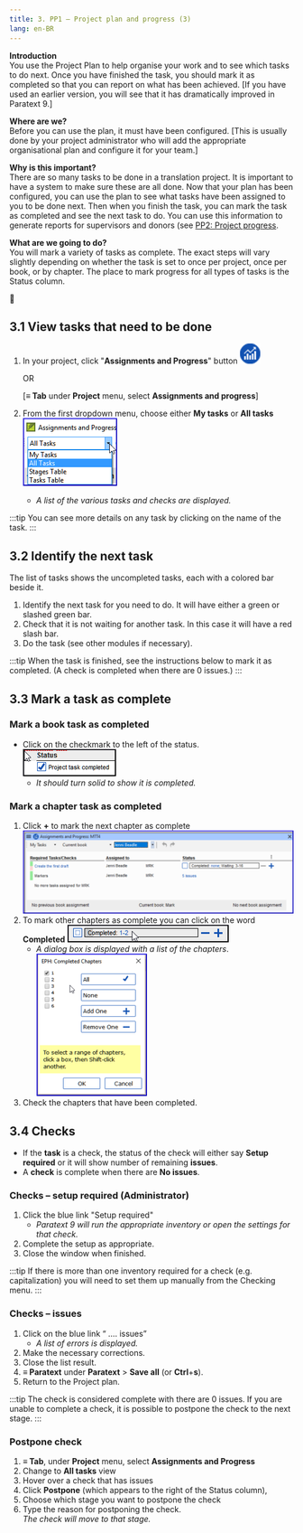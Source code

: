 ```yaml
---
title: 3. PP1 – Project plan and progress (3)
lang: en-BR
--- 
```


**Introduction**  
You use the Project Plan to help organise your work and to see which tasks to do next. Once you have finished the task, you should mark it as completed so that you can report on what has been achieved. [If you have used an earlier version, you will see that it has dramatically improved in Paratext 9.]

**Where are we?**  
Before you can use the plan, it must have been configured. [This is usually done by your project administrator who will add the appropriate organisational plan and configure it for your team.]

**Why is this important?**  
There are so many tasks to be done in a translation project. It is important to have a system to make sure these are all done. Now that your plan has been configured, you can use the plan to see what tasks have been assigned to you to be done next. Then when you finish the task, you can mark the task as completed and see the next task to do. You can use this information to generate reports for supervisors and donors (see [PP2: Project progress](6.PP2.md).

**What are we going to do?**  
You will mark a variety of tasks as complete. The exact steps will vary slightly depending on whether the task is set to once per project, once per book, or by chapter. The place to mark progress for all types of tasks is the Status column.

📄

## 3.1 View tasks that need to be done
1. In your project, click "**Assignments and Progress**" button ![](../media/03751d97bff94e04afee1ef9c87c4d22.png)

    OR

    [**≡ Tab** under **Project** menu, select **Assignments and progress**]

1. From the first dropdown menu, choose either **My tasks** or **All tasks**  
    ![](../media/88de36d54c509d1316babd1b7253efc5.png)  
   - *A list of the various tasks and checks are displayed.*

:::tip
You can see more details on any task by clicking on the name of the task.
:::

## 3.2 Identify the next task
The list of tasks shows the uncompleted tasks, each with a colored bar beside it.

1. Identify the next task for you need to do. It will have either a green or slashed green bar.
1. Check that it is not waiting for another task. In this case it will have a red slash bar.
1. Do the task (see other modules if necessary).

:::tip
When the task is finished, see the instructions below to mark it as completed. (A check is completed when there are 0 issues.)
:::

## 3.3 Mark a task as complete
### Mark a book task as completed
- Click on the checkmark to the left of the status.
    ![](../media/e7f0dce290e93fc005ea761da0f7ed23.png)  
   - *It should turn solid to show it is completed.*

### Mark a chapter task as completed
1. Click **+** to mark the next chapter as complete
    ![](../media/d6dc2e25549769d056778dfb6449a9e1.png)
1. To mark other chapters as complete you can click on the word **Completed**
    ![](../media/2c4b7afffd2875b89c569c46c1067352.png)  
   - *A dialog box is displayed with a list of the chapters*.
    ![](../media/7efa90ca176b6af0392c215d30acdb51.png)
1. Check the chapters that have been completed.

## 3.4 Checks
- If the **task** is a check, the status of the check will either say **Setup required** or it will show number of remaining **issues**.
- A **check** is complete when there are **No issues**.


### Checks – setup required (Administrator)
1. Click the blue link "Setup required"  
   - *Paratext 9 will run the appropriate inventory or open the settings for that check.*
1. Complete the setup as appropriate.
1. Close the window when finished.

:::tip
If there is more than one inventory required for a check (e.g. capitalization) you will need to set them up manually from the Checking menu.
:::

### Checks – issues
1. Click on the blue link “ …. issues”
   - *A list of errors is displayed.*
1. Make the necessary corrections.
1. Close the list result.
1. **≡ Paratext** under **Paratext** \> **Save all** (or **Ctrl**+**s**).
1. Return to the Project plan.

:::tip
The check is considered complete with there are 0 issues. If you are unable to complete a check, it is possible to postpone the check to the next stage.
:::

### Postpone check
1. **≡ Tab**, under **Project** menu, select **Assignments and Progress**
1. Change to **All tasks** view
1. Hover over a check that has issues
1. Click **Postpone** (which appears to the right of the Status column),
1. Choose which stage you want to postpone the check
1. Type the reason for postponing the check.  
    *The check will move to that stage.*

